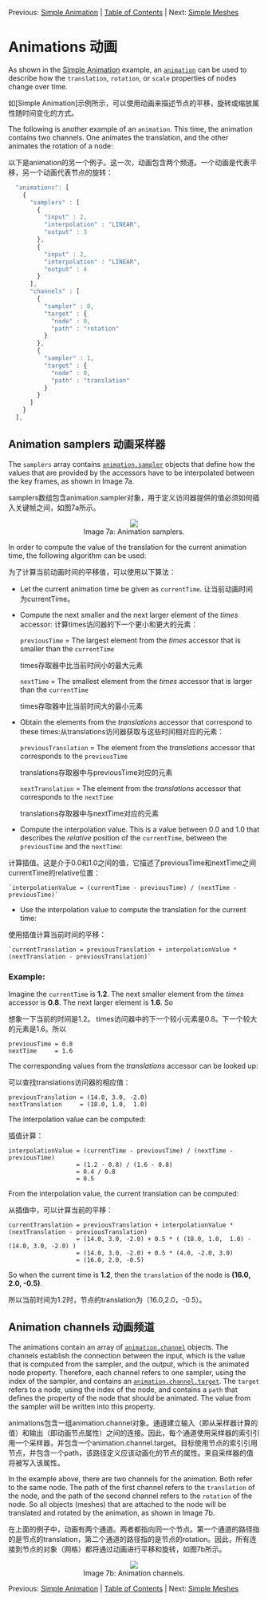 Previous: [Simple Animation](gltfTutorial_006_SimpleAnimation.md) | [Table of Contents](README.md) | Next: [Simple Meshes](gltfTutorial_008_SimpleMeshes.md)

# Animations 动画

As shown in the [Simple Animation](gltfTutorial_006_SimpleAnimation.md) example, an [`animation`](https://github.com/KhronosGroup/glTF/tree/master/specification/2.0/#reference-animation) can be used to describe how the `translation`, `rotation`, or `scale` properties of nodes change over time.

如[Simple Animation]示例所示，可以使用动画来描述节点的平移，旋转或缩放属性随时间变化的方式。

The following is another example of an `animation`. This time, the animation contains two channels. One animates the translation, and the other animates the rotation of a node:

以下是animation的另一个例子。这一次，动画包含两个频道。一个动画是代表平移，另一个动画代表节点的旋转：

```javascript
  "animations": [
    {
      "samplers" : [
        {
          "input" : 2,
          "interpolation" : "LINEAR",
          "output" : 3
        },
        {
          "input" : 2,
          "interpolation" : "LINEAR",
          "output" : 4
        }
      ],
      "channels" : [ 
        {
          "sampler" : 0,
          "target" : {
            "node" : 0,
            "path" : "rotation"
          }
        },
        {
          "sampler" : 1,
          "target" : {
            "node" : 0,
            "path" : "translation"
          }
        } 
      ]
    }
  ],
```

 
## Animation samplers 动画采样器

The `samplers` array contains [`animation.sampler`](https://github.com/KhronosGroup/glTF/tree/master/specification/2.0/#animation-sampler) objects that define how the values that are provided by the accessors have to be interpolated between the key frames, as shown in Image 7a.

samplers数组包含animation.sampler对象，用于定义访问器提供的值必须如何插入关键帧之间，如图7a所示。

<p align="center">
<img src="images/animationSamplers.png" /><br>
<a name="animationSamplers-png"></a>Image 7a: Animation samplers.
</p>

In order to compute the value of the translation for the current animation time, the following algorithm can be used:

为了计算当前动画时间的平移值，可以使用以下算法：

* Let the current animation time be given as `currentTime`. 让当前动画时间为currentTime。
* Compute the next smaller and the next larger element of the *times* accessor: 计算times访问器的下一个更小和更大的元素：

    `previousTime` = The largest element from the *times* accessor that is smaller than the `currentTime`
    
    times存取器中比当前时间小的最大元素

    `nextTime`  = The smallest element from the *times* accessor that is larger than the `currentTime`
    
    times存取器中比当前时间大的最小元素

* Obtain the elements from the *translations* accessor that correspond to these times:从translations访问器获取与这些时间相对应的元素：

    `previousTranslation` = The element from the *translations* accessor that corresponds to the `previousTime`
    
    translations存取器中与previousTime对应的元素

    `nextTranslation` = The element from the *translations* accessor that corresponds to the `nextTime`
    
    translations存取器中与nextTime对应的元素

* Compute the interpolation value. This is a value between 0.0 and 1.0 that describes the *relative* position of the `currentTime`, between the `previousTime` and the `nextTime`:

计算插值。这是介于0.0和1.0之间的值，它描述了previousTime和nextTime之间currentTime的relative位置：

    `interpolationValue = (currentTime - previousTime) / (nextTime - previousTime)`

* Use the interpolation value to compute the translation for the current time:

使用插值计算当前时间的平移：

    `currentTranslation = previousTranslation + interpolationValue * (nextTranslation - previousTranslation)`


### Example:

Imagine the `currentTime` is **1.2**. The next smaller element from the *times* accessor is **0.8**. The next larger element is **1.6**. So

想象一下当前的时间是1.2。 times访问器中的下一个较小元素是0.8。下一个较大的元素是1.6。所以

    previousTime = 0.8
    nextTime     = 1.6

The corresponding values from the *translations* accessor can be looked up:

可以查找translations访问器的相应值：

    previousTranslation = (14.0, 3.0, -2.0)
    nextTranslation     = (18.0, 1.0,  1.0)

The interpolation value can be computed:

插值计算：

    interpolationValue = (currentTime - previousTime) / (nextTime - previousTime)
                       = (1.2 - 0.8) / (1.6 - 0.8)
                       = 0.4 / 0.8         
                       = 0.5

From the interpolation value, the current translation can be computed:

从插值中，可以计算当前的平移：

    currentTranslation = previousTranslation + interpolationValue * (nextTranslation - previousTranslation)
                       = (14.0, 3.0, -2.0) + 0.5 * ( (18.0, 1.0,  1.0) - (14.0, 3.0, -2.0) )
                       = (14.0, 3.0, -2.0) + 0.5 * (4.0, -2.0, 3.0)
                       = (16.0, 2.0, -0.5)

So when the current time is **1.2**, then the `translation` of the node is **(16.0, 2.0, -0.5)**.

所以当前时间为1.2时，节点的translation为（16.0,2.0，-0.5）。



## Animation channels  动画频道

The animations contain an array of [`animation.channel`](https://github.com/KhronosGroup/glTF/tree/master/specification/2.0/#channel) objects. The channels establish the connection between the input, which is the value that is computed from the sampler, and the output, which is the animated node property. Therefore, each channel refers to one sampler, using the index of the sampler, and contains an [`animation.channel.target`](https://github.com/KhronosGroup/glTF/tree/master/specification/2.0/#reference-target). The `target` refers to a node, using the index of the node, and contains a `path` that defines the property of the node that should be animated. The value from the sampler will be written into this property.

animations包含一组animation.channel对象。通道建立输入（即从采样器计算的值）和输出（即动画节点属性）之间的连接。因此，每个通道使用采样器的索引引用一个采样器，并包含一个animation.channel.target。目标使用节点的索引引用节点，并包含一个path，该路径定义应该动画化的节点的属性。来自采样器的值将被写入该属性。

In the example above, there are two channels for the animation. Both refer to the same node. The path of the first channel refers to the `translation` of the node, and the path of the second channel refers to the `rotation` of the node. So all objects (meshes) that are attached to the node will be translated and rotated by the animation, as shown in Image 7b.

在上面的例子中，动画有两个通道。两者都指向同一个节点。第一个通道的路径指的是节点的translation，第二个通道的路径指的是节点的rotation。因此，所有连接到节点的对象（网格）都将通过动画进行平移和旋转，如图7b所示。

<p align="center">
<img src="images/animationChannels.png" /><br>
<a name="animationChannels-png"></a>Image 7b: Animation channels.
</p>


Previous: [Simple Animation](gltfTutorial_006_SimpleAnimation.md) | [Table of Contents](README.md) | Next: [Simple Meshes](gltfTutorial_008_SimpleMeshes.md)
